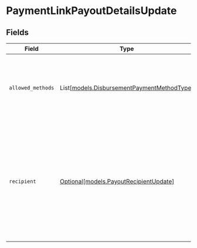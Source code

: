 # PaymentLinkPayoutDetailsUpdate


## Fields

| Field                                                                                                                                        | Type                                                                                                                                         | Required                                                                                                                                     | Description                                                                                                                                  |
| -------------------------------------------------------------------------------------------------------------------------------------------- | -------------------------------------------------------------------------------------------------------------------------------------------- | -------------------------------------------------------------------------------------------------------------------------------------------- | -------------------------------------------------------------------------------------------------------------------------------------------- |
| `allowed_methods`                                                                                                                            | List[[models.DisbursementPaymentMethodType](../models/disbursementpaymentmethodtype.md)]                                                     | :heavy_minus_sign:                                                                                                                           | A list of payment methods that should be supported for this payment link.                                                                    |
| `recipient`                                                                                                                                  | [Optional[models.PayoutRecipientUpdate]](../models/payoutrecipientupdate.md)                                                                 | :heavy_minus_sign:                                                                                                                           | Specify the intended recipient of the payout.<br/><br/>This information will be used to authenticate the end user when they follow the payment link. |